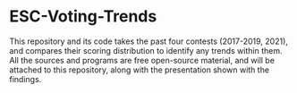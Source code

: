 # ESC-Voting-Trends
This repository and its code takes the past four contests (2017-2019, 2021), and compares their scoring distribution to identify any trends within them. All the sources and programs are free open-source material, and will be attached to this repository, along with the presentation shown with the findings.

